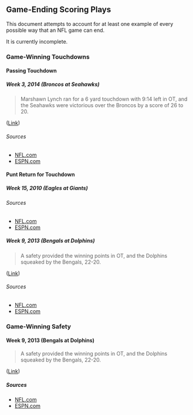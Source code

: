## Game-Ending Scoring Plays ##

This document attempts to account for at least one example of every possible way that an NFL game can end.

It is currently incomplete.

### Game-Winning Touchdowns ###

#### Passing Touchdown ####

##### Week 3, 2014 (Broncos at Seahawks) #####

> Marshawn Lynch ran for a 6 yard touchdown with 9:14 left in OT, and the Seahawks were victorious over the Broncos by a score of 26 to 20.

([Link](https://twitter.com/NFLScoreBot/status/513856583512895488))

###### Sources ######

* [NFL.com](http://www.nfl.com/gamecenter/2014092112/2014/REG3/broncos@seahawks#menu=gameinfo&tab=analyze)
* [ESPN.com](http://scores.espn.go.com/nfl/boxscore?gameId=400554276)

#### Punt Return for Touchdown ####

##### Week 15, 2010 (Eagles at Giants) #####

###### Sources ######

* [NFL.com](http://www.nfl.com/gamecenter/2010121906/2010/REG15/eagles@giants#menu=gameinfo&tab=analyze)
* [ESPN.com](http://scores.espn.go.com/nfl/boxscore?gameId=301219019)

##### Week 9, 2013 (Bengals at Dolphins) #####

> A safety provided the winning points in OT, and the Dolphins squeaked by the Bengals, 22-20.

([Link](https://twitter.com/NFLScoreBot/statuses/396127677956243456))

###### Sources ######

* [NFL.com](http://www.nfl.com/gamecenter/2013103100/2013/REG9/bengals@dolphins#menu=gameinfo&tab=analyze)
* [ESPN.com](http://scores.espn.go.com/nfl/boxscore?gameId=331031015)

### Game-Winning Safety ###

#### Week 9, 2013 (Bengals at Dolphins) ####

> A safety provided the winning points in OT, and the Dolphins squeaked by the Bengals, 22-20.

([Link](https://twitter.com/NFLScoreBot/statuses/396127677956243456))

##### Sources #####

* [NFL.com](http://www.nfl.com/gamecenter/2013103100/2013/REG9/bengals@dolphins#menu=gameinfo&tab=analyze)
* [ESPN.com](http://scores.espn.go.com/nfl/boxscore?gameId=331031015)